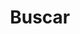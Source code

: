 ---
title: "Buscar" # in any language you want
layout: "search" # is necessary
# url: "/archive"
# description: "Description for Search"
summary: "search"
placeholder: "¿Qué quieres buscar?"
---